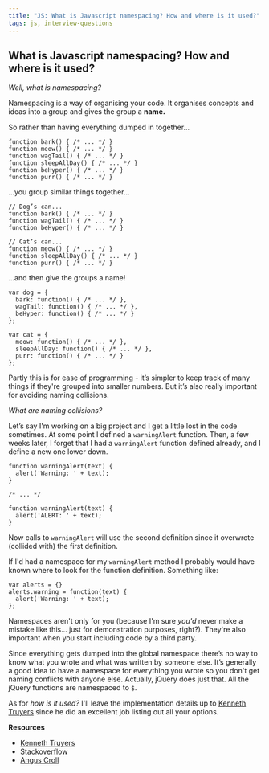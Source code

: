 ```yaml
---
title: "JS: What is Javascript namespacing? How and where is it used?"
tags: js, interview-questions
---
```


## What is Javascript namespacing? How and where is it used?

*Well, what is namespacing?*

Namespacing is a way of organising your code. It organises concepts and ideas into a group and gives the group a **name.**

So rather than having everything dumped in together...

```
function bark() { /* ... */ }
function meow() { /* ... */ }
function wagTail() { /* ... */ }
function sleepAllDay() { /* ... */ }
function beHyper() { /* ... */ }
function purr() { /* ... */ }
```

...you group similar things together...

```
// Dog’s can...
function bark() { /* ... */ }
function wagTail() { /* ... */ }
function beHyper() { /* ... */ }

// Cat’s can...
function meow() { /* ... */ }
function sleepAllDay() { /* ... */ }
function purr() { /* ... */ }
```

...and then give the groups a name!

```
var dog = {
  bark: function() { /* ... */ },
  wagTail: function() { /* ... */ },
  beHyper: function() { /* ... */ }
};

var cat = {
  meow: function() { /* ... */ },
  sleepAllDay: function() { /* ... */ },
  purr: function() { /* ... */ }
};
```

Partly this is for ease of programming - it’s simpler to keep track of many things if they're grouped into smaller numbers. But it’s also really important for avoiding naming collisions.

*What are naming collisions?*

Let’s say I'm working on a big project and I get a little lost in the code sometimes. At some point I defined a `warningAlert` function. Then, a few weeks later, I forget that I had a `warningAlert` function defined already, and I define a new one lower down.

```
function warningAlert(text) {
  alert('Warning: ' + text);
}

/* ... */

function warningAlert(text) {
  alert('ALERT: ' + text);
}
```

Now calls to `warningAlert` will use the second definition since it overwrote (collided with) the first definition.

If I'd had a namespace for my `warningAlert` method I probably would have known where to look for the function definition. Something like:

```
var alerts = {}
alerts.warning = function(text) {
  alert('Warning: ' + text);
};
```

Namespaces aren't only for you (because I'm sure *you'd* never make a mistake like this... just for demonstration purposes, right?). They're also important when you start including code by a third party.

Since everything gets dumped into the global namespace there’s no way to know what you wrote and what was written by someone else. It’s generally a good idea to have a namespace for everything you wrote so you don't get naming conflicts with anyone else. Actually, jQuery does just that. All the jQuery functions are namespaced to `$`.

As for *how is it used?* I'll leave the implementation details up to [Kenneth Truyers](http://www.kenneth-truyers.net/2013/04/27/javascript-namespaces-and-modules/) since he did an excellent job listing out all your options.

**Resources**

* [Kenneth Truyers](http://www.kenneth-truyers.net/2013/04/27/javascript-namespaces-and-modules/)
* [Stackoverflow](http://stackoverflow.com/a/5947280/863846)
* [Angus Croll](https://javascriptweblog.wordpress.com/2010/12/07/namespacing-in-javascript/)

